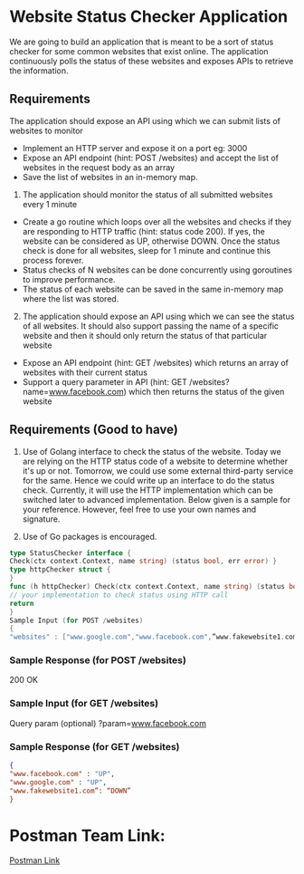 # Website Status Checker Application
We are going to build an application that is meant to be a sort of status checker for some common websites that exist online. The application continuously polls the status of these websites and exposes APIs to retrieve the information.

## Requirements
The application should expose an API using which we can submit lists of websites to monitor
- Implement an HTTP server and expose it on a port eg: 3000
- Expose an API endpoint (hint: POST /websites) and accept the list of websites in the request body as an array
- Save the list of websites in an in-memory map.

1. The application should monitor the status of all submitted websites every 1 minute
- Create a go routine which loops over all the websites and checks if they are responding to HTTP traffic (hint: status code 200). If yes, the website can be considered as UP, otherwise DOWN. Once the status check is done for all websites, sleep for 1 minute and continue this process forever.
- Status checks of N websites can be done concurrently using goroutines to improve performance.
- The status of each website can be saved in the same in-memory map where the list was stored.

2. The application should expose an API using which we can see the status of all websites. It should also support passing the name of a specific website and then it should only return the status of that particular website

- Expose an API endpoint (hint: GET /websites) which returns an array of websites with their current status
- Support a query parameter in API (hint: GET
/websites?name=www.facebook.com) which then returns the status of the given website

## Requirements (Good to have)
1. Use of Golang interface to check the status of the website. Today we are relying on the HTTP status code of a website to determine whether it's up or not. Tomorrow, we could use some external third-party service for the same. Hence we could write up an interface to do the status check. Currently, it will use the HTTP implementation which can be switched later to advanced implementation. Below given is a sample for your reference. However, feel free to use your own names and signature.

2. Use of Go packages is encouraged.

```go
type StatusChecker interface {
Check(ctx context.Context, name string) (status bool, err error) }
type httpChecker struct {
}
func (h httpChecker) Check(ctx context.Context, name string) (status bool, err error) {
// your implementation to check status using HTTP call
return
}
Sample Input (for POST /websites)
{
"websites" : ["www.google.com","www.facebook.com",”www.fakewebsite1.com”] }
```

### Sample Response (for POST /websites)
200 OK

### Sample Input (for GET /websites)
Query param (optional) ?param=www.facebook.com

### Sample Response (for GET /websites)
```json
{
"www.facebook.com" : "UP",
"www.google.com" : "UP",
"www.fakewebsite1.com”: “DOWN”
}
```

# Postman Team Link:
[Postman Link](https://docuchain-9696.postman.co/workspace/Go-Internship-Projects~e2e5f694-9c38-4121-bf8b-e820ec809aac/collection/34181556-b38b0666-18de-49a6-8c4e-e3cb4a5c5d77?action=share&creator=34181556)